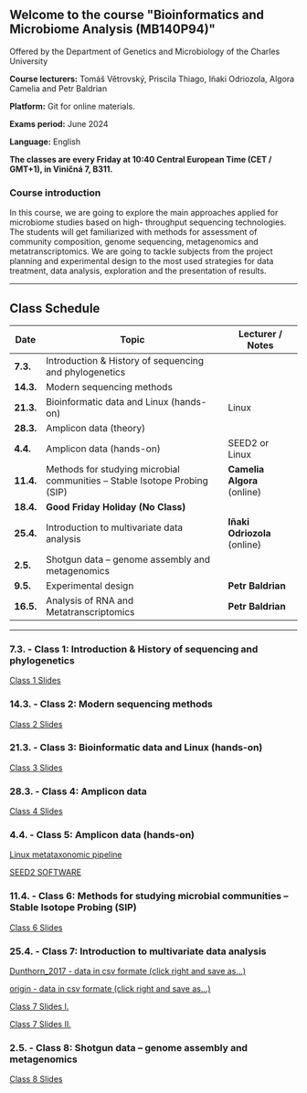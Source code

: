 ## Welcome to the course "Bioinformatics and Microbiome Analysis (MB140P94)"

Offered by the Department of Genetics and Microbiology of the Charles University

**Course lecturers:** Tomáš Větrovský, Priscila Thiago, Iñaki Odriozola, Algora Camelia and Petr Baldrian

**Platform:** Git for online materials.

**Exams period:** June 2024

**Language:** English

**The classes are every Friday at 10:40 Central European Time (CET / GMT+1), in Viničná 7, B311.**

### Course introduction

In this course, we are going to explore the main approaches applied for microbiome studies based on high- throughput sequencing technologies. The students will get familiarized with methods for assessment of community composition, genome sequencing, metagenomics and metatranscriptomics. We are going to tackle subjects from the project planning and experimental design to the most used strategies for data treatment, data analysis, exploration and the presentation of results.

---

## Class Schedule

| Date      | Topic                                                         | Lecturer / Notes                   |
|-----------|---------------------------------------------------------------|------------------------------------|
| **7.3.**  | Introduction & History of sequencing and phylogenetics        |                                    |
| **14.3.** | Modern sequencing methods                                     |                                    |
| **21.3.** | Bioinformatic data and Linux (hands-on)                       | Linux                              |
| **28.3.** | Amplicon data (theory)                                        |                                    |
| **4.4.**  | Amplicon data (hands-on)                                      | SEED2 or Linux                     |
| **11.4.** | Methods for studying microbial communities – Stable Isotope Probing (SIP) | **Camelia Algora** (online)        |
| **18.4.** | **Good Friday Holiday (No Class)**                            |                                    |
| **25.4.** | Introduction to multivariate data analysis                    | **Iñaki Odriozola** (online)       |
| **2.5.**  | Shotgun data – genome assembly and metagenomics               |                                    |
| **9.5.**  | Experimental design                                           | **Petr Baldrian**                  |
| **16.5.** | Analysis of RNA and Metatranscriptomics                       | **Petr Baldrian**                  |

---

### 7.3. - Class 1: Introduction & History of sequencing and phylogenetics

[Class 1 Slides](https://raw.githubusercontent.com/VetrovskyTomas/MB140P94/main/2025/Class_1_Intro_and_History_of_sequencing_and_Phylogenetics.pdf)

### 14.3. - Class 2: Modern sequencing methods

[Class 2 Slides](https://raw.githubusercontent.com/VetrovskyTomas/MB140P94/main/2025/Class_2_Modern_sequencing_methods.pdf)

### 21.3. - Class 3: Bioinformatic data and Linux (hands-on)

[Class 3 Slides](https://raw.githubusercontent.com/VetrovskyTomas/MB140P94/main/2025/Class_3_BioinformaticLinux.pdf)

### 28.3. - Class 4: Amplicon data

[Class 4 Slides](https://raw.githubusercontent.com/VetrovskyTomas/MB140P94/main/2025/Class_4_Amplicon_data.pdf)

### 4.4. - Class 5: Amplicon data (hands-on)

[Linux metataxonomic pipeline](https://github.com/pdobbler/cool-python-scripts/tree/main/Amplicons/Course_MB140P94)

[SEED2 SOFTWARE](https://www.biomed.cas.cz/mbu/lbwrf/seed/)


### 11.4. - Class 6: Methods for studying microbial communities – Stable Isotope Probing (SIP)

[Class 6 Slides](https://raw.githubusercontent.com/VetrovskyTomas/MB140P94/main/2025/Class_6_Methods_for_studying_microbial_communities_SIP.pdf)

### 25.4. - Class 7: Introduction to multivariate data analysis

[Dunthorn_2017 - data in csv formate (click right and save as...)](https://raw.githubusercontent.com/VetrovskyTomas/MB140P94/main/2025/Dunthorn_2017.csv)

[origin - data in csv formate (click right and save as...)](https://raw.githubusercontent.com/VetrovskyTomas/MB140P94/main/2025/origin.csv)

[Class 7 Slides I.](https://raw.githubusercontent.com/VetrovskyTomas/MB140P94/main/2025/Class_7_Multivariate_Microbiome.pdf)  

[Class 7 Slides II.](https://raw.githubusercontent.com/VetrovskyTomas/MB140P94/main/2025/Class_7_Microbiome_course_2025.pdf)

### 2.5. - Class 8: Shotgun data – genome assembly and metagenomics

[Class 8 Slides](https://raw.githubusercontent.com/VetrovskyTomas/MB140P94/main/2025/Class_8_Shotgun_data_genome_assembly.pdf)  










